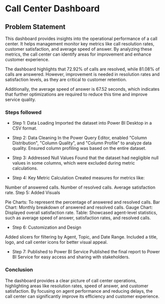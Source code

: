 # Call Center Dashboard


## Problem Statement

This dashboard provides insights into the operational performance of a call center. It helps management monitor key metrics like call resolution rates, customer satisfaction, and average speed of answer. By analyzing these metrics, the call center can identify areas for improvement and enhance customer experience.

The dashboard highlights that 72.92% of calls are resolved, while 81.08% of calls are answered. However, improvement is needed in resolution rates and satisfaction levels, as they are critical to customer retention.

Additionally, the average speed of answer is 67.52 seconds, which indicates that further optimizations are required to reduce this time and improve service quality.


### Steps followed 

- Step 1: Data Loading
Imported the dataset into Power BI Desktop in a CSV format.

- Step 2: Data Cleaning
In the Power Query Editor, enabled "Column Distribution", "Column Quality", and "Column Profile" to analyze data quality. Ensured column profiling was based on the entire dataset.

- Step 3: Addressed Null Values
Found that the dataset had negligible null values in some columns, which were excluded during metric calculations.

- Step 4: Key Metric Calculation
Created measures for metrics like:

Number of answered calls.
Number of resolved calls.
Average satisfaction rate.
Step 5: Added Visuals

Pie Charts: To represent the percentage of answered and resolved calls.
Bar Chart: Monthly breakdown of answered and resolved calls.
Gauge Chart: Displayed overall satisfaction rate.
Table: Showcased agent-level statistics, such as average speed of answer, satisfaction rates, and resolved calls.
- Step 6: Customization and Design

Added slicers for filtering by Agent, Topic, and Date Range.
Included a title, logo, and call center icons for better visual appeal.
- Step 7: Published to Power BI Service
Published the final report to Power BI Service for easy access and sharing with stakeholders.


### Conclusion

The dashboard provides a clear picture of call center operations, highlighting areas like resolution rates, speed of answer, and customer satisfaction. By focusing on agent performance and reducing delays, the call center can significantly improve its efficiency and customer experience.

